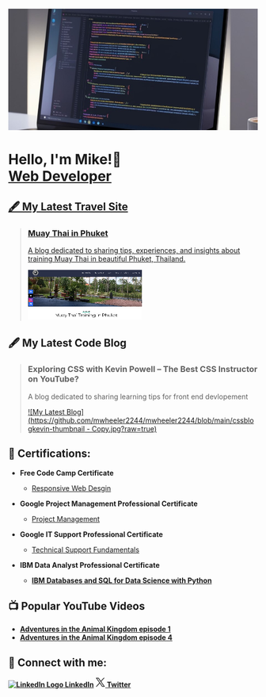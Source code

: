 ![Banner Image](hero2.jpg)
  <h1>Hello, I'm Mike!👋  <br/><a href="https://github.com/mwheeler2244">Web Developer</a> <a href="https://www.linkedin.com/in/michael-wheeler12//"></h1>

## 🖋️ My Latest Travel Site

> ### Muay Thai in Phuket
> A blog dedicated to sharing tips, experiences, and insights about training Muay Thai in beautiful Phuket, Thailand.
>
> [![My Latest Blog](https://github.com/mwheeler2244/mwheeler2244/blob/main/muaythaiphuket.png?raw=true)](https://muaythaiinphuket.com)


## 🖋️ My Latest Code Blog 

> ### Exploring CSS with Kevin Powell – The Best CSS Instructor on YouTube?
> A blog dedicated to sharing learning tips for front end devlopement
>
>  [![My Latest Blog](https://github.com/mwheeler2244/mwheeler2244/blob/main/cssblogkevin-thumbnail - Copy.jpg?raw=true)](https://mikewheelerdev.com/blog/day1CSS.html)
  


<h2>📃 Certifications:</h2>

- <b>Free Code Camp Certificate</b>
   - [Responsive Web Desgin](https://www.freecodecamp.org/certification/fcceaf2f614-f472-4103-87b6-ed1e94486f3f/responsive-web-design)

- <b>Google Project Management Professional Certificate</b>
  - [Project Management](https://www.coursera.org/account/accomplishments/professional-cert/ZMG6JGGNAFT4)
- <b>Google IT Support Professional Certificate</b>
  - [Technical Support Fundamentals](https://www.coursera.org/account/accomplishments/verify/4QXGP4238FML)
- <b>IBM Data Analyst Professional Certificate<b>
  - [IBM Databases and SQL for Data Science with Python](https://www.coursera.org/account/accomplishments/verify/6M6UR6RCSTQZ)

<h2>📺 Popular YouTube Videos</h2>

- [Adventures in the Animal Kingdom episode 1](https://www.youtube.com/watch?v=w8tO_XDp41M&t=4s)
- [Adventures in the Animal Kingdom episode 4](https://www.youtube.com/watch?v=ip_X3LJCXMg)
  

<h2> 🤳 Connect with me:</h2>



  
<a href="https://www.linkedin.com/in/michael-wheeler12/">
    <img src="https://upload.wikimedia.org/wikipedia/commons/thumb/c/ca/LinkedIn_logo_initials.png/768px-LinkedIn_logo_initials.png" width="22px" alt="LinkedIn Logo">
    LinkedIn</a>

<a href="https://x.com/Michael68374214" target="_blank">
  <img src="./11053970_x_logo_twitter_new_brand_icon.png" alt="X (Twitter) Logo" width="20" height="20">
  Twitter
</a>





